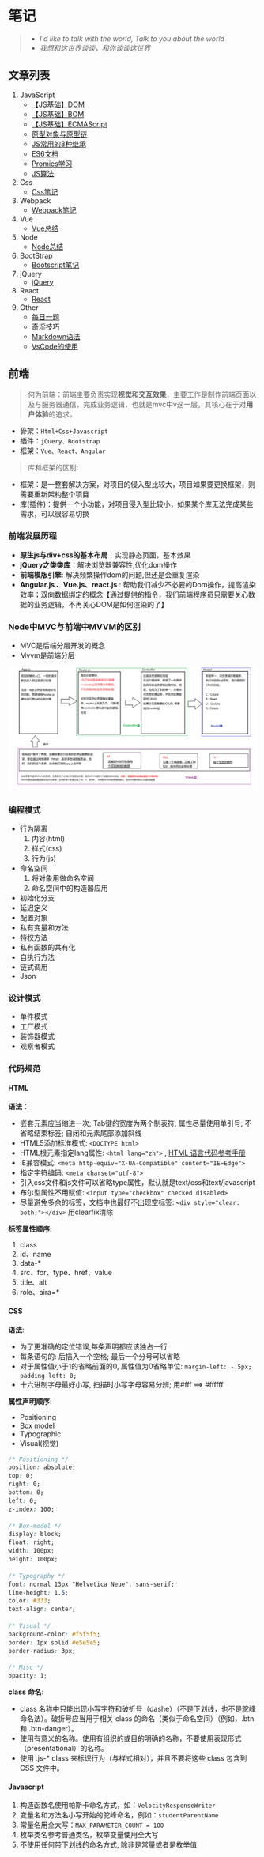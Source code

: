 # 笔记

> - *I'd like to talk with the world, Talk to you about the world*
> - *我想和这世界谈谈，和你谈谈这世界*

## 文章列表

1. JavaScript
   - [【JS基础】DOM](https://github.com/Bangxw/Rookie-Coding/blob/master/01.Javascript/01.【JS基础】DOM.md)
   - [【JS基础】BOM](https://github.com/Bangxw/Rookie-Coding/blob/master/01.Javascript/02.【JS基础】BOM)
   - [【JS基础】ECMAScript](https://github.com/Bangxw/Rookie-Coding/blob/master/01.Javascript/03.【JS基础】ECMAScript.md)
   - [原型对象与原型链](https://github.com/Bangxw/Rookie-Coding/blob/master/01.Javascript/03.原型对象与原型链.md)
   - [JS常用的8种继承](https://github.com/Bangxw/Rookie-Coding/blob/master/01.Javascript/04.Javascript常用的8中继承.md)
   - [ES6文档](https://github.com/Bangxw/Rookie-Coding/blob/master/01.Javascript/05.ES6文档.md)
   - [Promies学习](https://github.com/Bangxw/Rookie-Coding/blob/master/01.Javascript/06.Promises讲解.md)
   - [JS算法](https://github.com/Bangxw/Rookie-Coding/blob/master/01.Javascript/07.JavaScript算法.md)
2. Css
   - [Css笔记](https://github.com/Bangxw/Rookie-Coding/blob/master/02.Css/css.md)
3. Webpack
   - [Webpack笔记](https://github.com/Bangxw/Rookie-Coding/blob/master/03.Webpack/readme.md)
4. Vue
   - [Vue总结](https://github.com/Bangxw/Rookie-Coding/blob/master/04.Vue/vue.md)
5. Node
   - [Node总结](https://github.com/Bangxw/Rookie-Coding/blob/master/05.Node/readme.md)
6. BootStrap
   - [Bootscript笔记](https://github.com/Bangxw/Rookie-Coding/blob/master/06.Bootstrap/bootstrap.md)
7. jQuery
   - [jQuery](https://github.com/Bangxw/Rookie-Coding/blob/master/07.jQuery/jqPromise.md)
8. React
   - [React](https://github.com/Bangxw/Rookie-Coding/blob/master/08.React/readme.md)
9. Other
   - [每日一题](https://github.com/Bangxw/Rookie-Coding/blob/master/Other/每日一题.md)
   - [奇淫技巧](https://github.com/Bangxw/Rookie-Coding/blob/master/Other/奇淫技巧.md)
   - [Markdown语法](https://github.com/Bangxw/Rookie-Coding/blob/master/Other/markdown语法.md)
   - [VsCode的使用](https://github.com/Bangxw/Rookie-Coding/blob/master/Other/vscode的使用.md)

## 前端

> 何为前端：前端主要负责实现**视觉和交互效果**，主要工作是制作前端页面以及与服务器通信，完成业务逻辑，也就是mvc中v这一层。其核心在于对**用户体验**的追求。

- 骨架：`Html+Css+Javascript`
- 插件：`jQuery、Bootstrap`
- 框架：`Vue、React、Angular`

> 库和框架的区别:

- 框架：是一整套解决方案，对项目的侵入型比较大，项目如果要更换框架，则需要重新架构整个项目
- 库(插件)：提供一个小功能，对项目侵入型比较小，如果某个库无法完成某些需求，可以很容易切换

### 前端发展历程

- **原生js与div+css的基本布局**：实现静态页面，基本效果
- **jQuery之类类库**：解决浏览器兼容性,优化dom操作
- **前端模版引擎**: 解决频繁操作dom的问题,但还是会重复渲染
- **Angular.js 、Vue.js、react.js** : 帮助我们减少不必要的Dom操作，提高渲染效率；双向数据绑定的概念【通过提供的指令，我们前端程序员只需要关心数据的业务逻辑，不再关心DOM是如何渲染的了】

### Node中MVC与前端中MVVM的区别

- MVC是后端分层开发的概念
- Mvvm是前端分层

![img](01.Javascript/lib/mvc&mvvm.png)

### 编程模式

- 行为隔离
  1. 内容(html)
  2. 样式(css)
  3. 行为(js)
- 命名空间
  1. 将对象用做命名空间
  2. 命名空间中的构造器应用
- 初始化分支
- 延迟定义
- 配置对象
- 私有变量和方法
- 特权方法
- 私有函数的共有化
- 自执行方法
- 链式调用
- Json

### 设计模式

- 单件模式
- 工厂模式
- 装饰器模式
- 观察者模式

### 代码规范

#### HTML

**语法**：

- 嵌套元素应当缩进一次; Tab键的宽度为两个制表符; 属性尽量使用单引号; 不省略结束标签; 自闭和元素尾部添加斜线
- HTML5添加标准模式: `<DOCTYPE html>`
- HTML根元素指定lang属性: `<html lang="zh">` , [HTML 语言代码参考手册](http://www.w3school.com.cn/tags/html_ref_language_codes.asp)
- IE兼容模式: `<meta http-equiv="X-UA-Compatible" content="IE=Edge">`
- 指定字符编码: `<meta charset="utf-8">`
- 引入css文件和js文件可以省略type属性，默认就是text/css和text/javascript
- 布尔型属性不用赋值: `<input type="checkbox" checked disabled>`
- 尽量避免多余的标签，文档中也最好不出现空标签: `<div style="clear: both;"></div>` 用clearfix清除

**标签属性顺序**:

1. class
2. id、name
3. data-*
4. src、for、type、href、value
5. title、alt
6. role、aira=*

#### CSS

**语法**:

- 为了更准确的定位错误,每条声明都应该独占一行
- 每条语句的: 后插入一个空格; 最后一个分号可以省略
- 对于属性值小于1的省略前面的0, 属性值为0省略单位: `margin-left: -.5px; padding-left: 0;`
- 十六进制字母最好小写, 扫描时小写字母容易分辨; 用#fff ==> #ffffff

**属性声明顺序**:

- Positioning
- Box model
- Typographic
- Visual(视觉)

```css
/* Positioning */
position: absolute;
top: 0;
right: 0;
bottom: 0;
left: 0;
z-index: 100;

/* Box-model */
display: block;
float: right;
width: 100px;
height: 100px;

/* Typography */
font: normal 13px "Helvetica Neue", sans-serif;
line-height: 1.5;
color: #333;
text-align: center;

/* Visual */
background-color: #f5f5f5;
border: 1px solid #e5e5e5;
border-radius: 3px;

/* Misc */
opacity: 1;
```

**class 命名**:

- class 名称中只能出现小写字符和破折号（dashe）（不是下划线，也不是驼峰命名法）。破折号应当用于相关 class 的命名（类似于命名空间）（例如，.btn 和 .btn-danger）。
- 使用有意义的名称。使用有组织的或目的明确的名称，不要使用表现形式（presentational）的名称。
- 使用 .js-* class 来标识行为（与样式相对），并且不要将这些 class 包含到 CSS 文件中。

#### Javascript

1. 构造函数名使用帕斯卡命名方式，如：`VelocityResponseWriter`
2. 变量名和方法名小写开始的驼峰命名，例如：`studentParentName`
3. 常量名用全大写：`MAX_PARAMETER_COUNT = 100`
4. 枚举类名参考普通类名，枚举变量使用全大写
5. 不使用任何带下划线的命名方式, 除非是常量或者是枚举值
